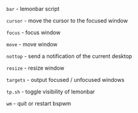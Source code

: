 `bar` - lemonbar script

`cursor` - move the cursor to the focused window

`focus` - focus window

`move` - move window

`nottop` - send a notification of the current desktop

`resize` - resize window

`targets` - output focused / unfocused windows

`tp.sh` - toggle visibility of lemonbar

`wm` - quit or restart bspwm
